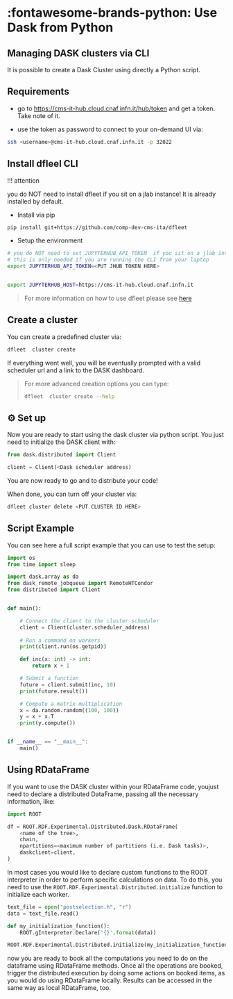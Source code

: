 <!--
 Copyright 2021 dciangot
 
 Licensed under the Apache License, Version 2.0 (the "License");
 you may not use this file except in compliance with the License.
 You may obtain a copy of the License at
 
     http://www.apache.org/licenses/LICENSE-2.0
 
 Unless required by applicable law or agreed to in writing, software
 distributed under the License is distributed on an "AS IS" BASIS,
 WITHOUT WARRANTIES OR CONDITIONS OF ANY KIND, either express or implied.
 See the License for the specific language governing permissions and
 limitations under the License.
-->

# :fontawesome-brands-python: Use Dask from Python

## Managing DASK clusters via CLI

It is possible to create a Dask Cluster using directly a Python script.

## Requirements

- go to https://cms-it-hub.cloud.cnaf.infn.it/hub/token and get a token. Take note of it.

- use the token as password to connect to your on-demand UI via:

```bash
ssh <username>@cms-it-hub.cloud.cnaf.infn.it -p 32022
```

## Install dfleel CLI

!!! attention

  you do NOT need to install dfleet if you sit on a jlab instance! It is already installed by default.

- Install via pip
```bash
pip install git+https://github.com/comp-dev-cms-ita/dfleet
```

- Setup the environment

```bash
# you do NOT need to set JUPYTERHUB_API_TOKEN  if you sit on a jlab instance
# this is only needed if you are running the CLI from your laptop
export JUPYTERHUB_API_TOKEN=<PUT JHUB TOKEN HERE>


export JUPYTERHUB_HOST=https://cms-it-hub.cloud.cnaf.infn.it
```

> For more information on how to use dfleet please see [here](https://github.com/comp-dev-cms-ita/dfleet/blob/main/README.md)

## Create a cluster

You can create a predefined cluster via:

```bash
dfleet  cluster create
```
If everything went well, you will be eventually prompted with a valid scheduler url and a link to the DASK dashboard.


> For more advanced creation options you can type:
> ```bash
> dfleet  cluster create --help
> ```

## :gear: Set up

Now you are ready to start using the dask cluster via python script. You just need to initialize the DASK client with:

```python
from dask.distributed import Client

client = Client(<Dask scheduler address)
```

You are now ready to go and to distribute your code!

When done, you can turn off your cluster via:

```bash
dfleet cluster delete <PUT CLUSTER ID HERE>
```

## Script Example

You can see here a full script example that you can use to test the setup:

```python
import os
from time import sleep

import dask.array as da
from dask_remote_jobqueue import RemoteHTCondor
from distributed import Client


def main():

    # Connect the client to the cluster scheduler
    client = Client(cluster.scheduler_address)
    
    # Run a command on workers
    print(client.run(os.getpid))

    def inc(x: int) -> int:
        return x + 1

    # Submit a function
    future = client.submit(inc, 10)
    print(future.result())

    # Compute a matrix multiplication
    x = da.random.random((100, 100))
    y = x + x.T
    print(y.compute())


if __name__ == "__main__":
    main()
```

## Using RDataFrame

If you want to use the DASK cluster within your RDataFrame code, youjust need to declare a distributed DataFrame, passing all the necessary information, like:

```python
import ROOT

df = ROOT.RDF.Experimental.Distributed.Dask.RDataFrame(
    <name of the tree>, 
    chain, 
    npartitions=<maximum number of partitions (i.e. Dask tasks)>, 
    daskclient=client,
)
```

In most cases you would like to declare custom functions to the ROOT interpreter in order to perform specific calculations on data. To do this, you need to use the ```ROOT.RDF.Experimental.Distributed.initialize``` function to initialize each worker.

```python
text_file = open("postselection.h", "r")
data = text_file.read()

def my_initialization_function():
    ROOT.gInterpreter.Declare('{}'.format(data))

ROOT.RDF.Experimental.Distributed.initialize(my_initialization_function)
```

now you are ready to book all the computations you need to do on the dataframe using RDataFrame methods.
Once all the operations are booked, trigger the distributed execution by doing some actions on booked items, as you would do using RDataFrame locally. Results can be accessed in the same way as local RDataFrame, too.

